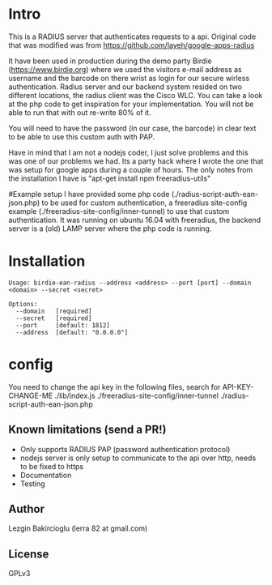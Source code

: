 # Intro
This is a RADIUS server that authenticates requests to a api. Original code that was modified was from https://github.com/layeh/google-apps-radius

It have been used in production during the demo party Birdie (https://www.birdie.org) where we used the visitors e-mail address as username and the barcode on there wrist as login for our secure wirless authentication. Radius server and our backend system resided on two different locations, the radius client was the Cisco WLC. You can take a look at the php code to get inspiration for your implementation. You will not be able to run that with out re-write 80% of it. 

You will need to have the password (in our case, the barcode) in clear text to be able to use this custom auth with PAP.

Have in mind that I am not a nodejs coder, I just solve problems and this was one of our problems we had. Its a party hack where I wrote the one that was setup for google apps during a couple of hours. The only notes from the installation I have is "apt-get install npm freeradius-utils"

#Example setup
I have provided some php code (./radius-script-auth-ean-json.php) to be used for custom authentication, a freeradius site-config example (./freeradius-site-config/inner-tunnel) to use that custom authentication. It was running on ubuntu 16.04 with freeradius, the backend server is a (old) LAMP server where the php code is running.
# Installation

    Usage: birdie-ean-radius --address <address> --port [port] --domain <domain> --secret <secret>

    Options:
      --domain   [required]
      --secret   [required]
      --port     [default: 1812]
      --address  [default: "0.0.0.0"]

# config
You need to change the api key in the following files, search for API-KEY-CHANGE-ME
./lib/index.js
./freeradius-site-config/inner-tunnel
./radius-script-auth-ean-json.php

## Known limitations (send a PR!)
- Only supports RADIUS PAP (password authentication protocol)
- nodejs server is only setup to communicate to the api over http, needs to be fixed to https
- Documentation
- Testing
## Author

Lezgin Bakircioglu (lerra 82 at gmail.com)

## License

GPLv3
